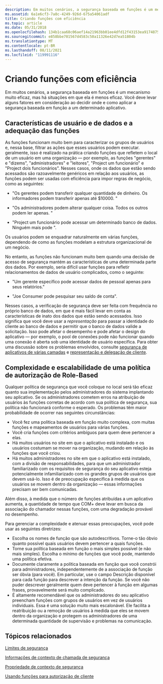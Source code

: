 ```yaml
---
description: Em muitos cenários, a segurança baseada em funções é um mecanismo muito eficaz, mas há situações em que ela é menos eficaz.
ms.assetid: 6a1e6cf3-7a8c-4249-926d-675a54061adf
title: Criando funções com eficiência
ms.topic: article
ms.date: 05/31/2018
ms.openlocfilehash: 134b1caa68c06aef14a21963bb01ee4dfd12f43153ea917487598d76b0e36d5a
ms.sourcegitcommit: e858bbe701567d4583c50a11326e42d7ea51804b
ms.translationtype: MT
ms.contentlocale: pt-BR
ms.lasthandoff: 08/11/2021
ms.locfileid: "119991116"
---
```

# <a name="designing-roles-effectively"></a>Criando funções com eficiência

Em muitos cenários, a segurança baseada em funções é um mecanismo muito eficaz, mas há situações em que ela é menos eficaz. Você deve levar alguns fatores em consideração ao decidir onde e como aplicar a segurança baseada em função a um determinado aplicativo.

## <a name="user-and-data-characteristics-and-the-suitability-of-roles"></a>Características de usuário e de dados e a adequação das funções

As funções funcionam muito bem para caracterizar os grupos de usuários e, nessa base, filtrar as ações que esses usuários podem executar. geralmente, isso é realizado na prática criando funções que refletem o local de um usuário em uma organização — por exemplo, as funções "gerentes" e "dizems", "administradores" e "leitores", "Project um funcionário" e "Project dois funcionários". Nesses casos, onde os dados que estão sendo acessados são razoavelmente genéricos em relação aos usuários, as funções podem ser usadas com eficiência para impor regras de negócio, como as seguintes:

-   "Os gerentes podem transferir qualquer quantidade de dinheiro. Os informadores podem transferir apenas até $10000. "

-   "Os administradores podem alterar qualquer coisa. Todos os outros podem ler apenas. "

-   "Project um funcionário pode acessar um determinado banco de dados. Ninguém mais pode ".

Os usuários podem se enquadrar naturalmente em várias funções, dependendo de como as funções modelam a estrutura organizacional de um negócio.

No entanto, as funções não funcionam muito bem quando uma decisão de acesso de segurança mantém as características de uma determinada parte dos dados. Por exemplo, seria difícil usar funções para refletir relacionamentos de dados de usuário complicados, como o seguinte:

-   "Um gerente específico pode acessar dados de pessoal apenas para seus relatórios."

-   "Joe Consumer pode pesquisar seu saldo de conta".

Nesses casos, a verificação de segurança deve ser feita com frequência no próprio banco de dados, em que é mais fácil levar em conta as características de inato dos dados que estão sendo acessados. Isso significa que você deve usar a *representação* para passar a identidade do cliente ao banco de dados e permitir que o banco de dados valide a solicitação. Isso pode afetar o desempenho e pode afetar o design do aplicativo — por exemplo, o pool de conexões pode não funcionar quando uma conexão é aberta sob uma identidade de usuário específica. Para obter uma discussão sobre os problemas envolvidos, consulte [segurança de aplicativos de várias camadas](multi-tier-application-security.md) e [representação e delegação de cliente](client-impersonation-and-delegation.md).

## <a name="complexity-and-scalability-of-a-role-based-authorization-policy"></a>Complexidade e escalabilidade de uma política de autorização de Role-Based

Qualquer política de segurança que você coloque no local será tão eficaz quanto sua implementação pelos administradores do sistema implantando seu aplicativo. Se os administradores cometem erros na atribuição de usuários às funções corretas de acordo com sua política de segurança, sua política não funcionará conforme o esperado. Os problemas têm maior probabilidade de ocorrer nas seguintes circunstâncias:

-   Você fez uma política baseada em função muito complexa, com muitas funções e mapeamentos de usuários para várias funções.
-   Você cria funções com critérios ambíguos para quem deve pertencer a elas.
-   Há muitos usuários no site em que o aplicativo está instalado e os usuários costumam se mover na organização, mudando em relação às funções que você criou.
-   Há muitos administradores no site em que o aplicativo está instalado, com a divisão de responsabilidades, para que um administrador familiarizado com os requisitos de segurança do seu aplicativo esteja potencialmente infamiliarizado com os grandes grupos de usuários que devem usá-lo. Isso é de preocupação específica à medida que os usuários se movem dentro da organização — essas informações precisam ser bem comunicadas.

Além disso, à medida que o número de funções atribuídas a um aplicativo aumenta, a quantidade de tempo que COM+ deve levar em busca da associação do chamador nessas funções, com uma degradação provável no desempenho.

Para gerenciar a complexidade e atenuar essas preocupações, você pode usar as seguintes diretrizes:

-   Escolha os nomes de função que são autodescritivos. Torne-o tão óbvio quanto possível quais usuários devem pertencer a quais funções.
-   Torne sua política baseada em função o mais simples possível (e não mais simples). Escolha o mínimo de funções que você pode, mantendo uma política efetiva.
-   Documente claramente a política baseada em função que você constrói para administradores, independentemente de a associação de função ser óbvia (para você). Em particular, use o campo Descrição disponível para cada função para descrever a intenção da função. Se você não puder descrever geralmente quem deve pertencer à função em algumas frases, provavelmente será muito complicado.
-   É altamente recomendável que os administradores do seu aplicativo preencham funções com grupos de usuários em vez de usuários individuais. Essa é uma solução muito mais escalonável. Ele facilita a reatribuição ou a remoção de usuários à medida que eles se movem dentro da organização e protegem os administradores de uma determinada quantidade de supervisão e problemas na comunicação.

## <a name="related-topics"></a>Tópicos relacionados

<dl> <dt>

[Limites de segurança](security-boundaries.md)
</dt> <dt>

[Informações de contexto de chamada de segurança](security-call-context-information.md)
</dt> <dt>

[Propriedade de contexto de segurança](security-context-property.md)
</dt> <dt>

[Usando funções para autorização de cliente](using-roles-for-client-authorization.md)
</dt> </dl>

 

 



